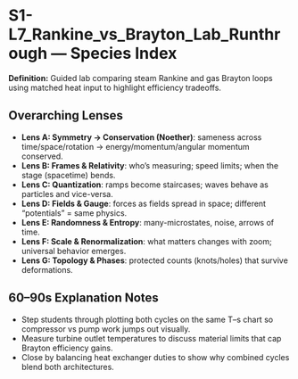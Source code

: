 # S1-L7_Rankine_vs_Brayton_Lab_Runthrough — Species Index
**Definition:** Guided lab comparing steam Rankine and gas Brayton loops using matched heat input to highlight efficiency tradeoffs.

## Overarching Lenses

- **Lens A: Symmetry -> Conservation (Noether)**: sameness across time/space/rotation → energy/momentum/angular momentum conserved.
- **Lens B: Frames & Relativity**: who’s measuring; speed limits; when the stage (spacetime) bends.
- **Lens C: Quantization**: ramps become staircases; waves behave as particles and vice-versa.
- **Lens D: Fields & Gauge**: forces as fields spread in space; different “potentials” = same physics.
- **Lens E: Randomness & Entropy**: many-microstates, noise, arrows of time.
- **Lens F: Scale & Renormalization**: what matters changes with zoom; universal behavior emerges.
- **Lens G: Topology & Phases**: protected counts (knots/holes) that survive deformations.

## 60–90s Explanation Notes
- Step students through plotting both cycles on the same T–s chart so compressor vs pump work jumps out visually.
- Measure turbine outlet temperatures to discuss material limits that cap Brayton efficiency gains.
- Close by balancing heat exchanger duties to show why combined cycles blend both architectures.
